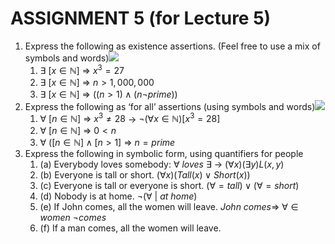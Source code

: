 # ASSIGNMENT 5 (for Lecture 5)
1. Express the following as existence assertions. (Feel free to use a mix of symbols and words)![](https://i.imgur.com/W8Rpc8C.png)
	1. $\exists\ [x \in \mathbb N]\ \Rightarrow \ x^3=27$
	2. $\exists\ [x \in \mathbb N]\ \Rightarrow \ n>1,000,000$
	3. $\exists\ [x \in \mathbb N]\ \Rightarrow \ ((n>1) \land (n \lnot prime))$
2. Express the following as ‘for all’ assertions (using symbols and words)![](https://i.imgur.com/9WCKjtx.png)
	1. $\forall \ [n\in \mathbb N] \ \Rightarrow \ x^3 \neq 28$ -> $\lnot (\forall x \in \mathbb N)[x^3=28]$
	2. $\forall \ [n\in \mathbb N] \ \Rightarrow \ 0 < n$ 
	3. $\forall \ ([n\in \mathbb N] \land [n>1] \ \Rightarrow \ n=prime$
3. Express the following in symbolic form, using quantifiers for people
	1. (a) Everybody loves somebody: $\forall\ loves\ \exists$ -> $(\forall x)(\exists y)L(x,y)$
	2. (b) Everyone is tall or short. $(\forall x) (Tall(x) \lor Short(x))$ 
	3. (c) Everyone is tall or everyone is short. $(\forall=tall) \lor (\forall=short)$
	4. (d) Nobody is at home. $\lnot(\forall\ |\ at\ home)$
	5. (e) If John comes, all the women will leave. $John\ comes \Rightarrow\ \forall \in women\ \lnot comes$
	6. (f) If a man comes, all the women will leave. 